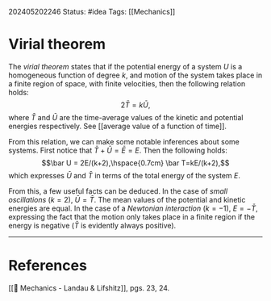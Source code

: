 202405202246
Status: #idea
Tags: [[Mechanics]]

# Virial theorem

The *virial theorem* states that if the potential energy of a system $U$ is a homogeneous function of degree $k$, and motion of the system takes place in a finite region of space, with finite velocities, then the following relation holds:
$$2\bar T = k\bar U,$$
where $\bar T$ and $\bar U$ are the time-average values of the kinetic and potential energies respectively. See [[average value of a function of time]].

From this relation, we can make some notable inferences about some systems. First notice that $\bar T + \bar U = \bar E = E$. Then the following holds:
$$\bar U = 2E/(k+2),\hspace{0.7cm} \bar T=kE/(k+2),$$
which expresses $\bar U$ and $\bar T$ in terms of the total energy of the system $E$.

From this, a few useful facts can be deduced. In the case of *small oscillations* ($k=2$), $\bar U = \bar T$. The mean values of the potential and kinetic energies are equal. In the case of a *Newtonian interaction* ($k=-1$), $E = -\bar T$, expressing the fact that the motion only takes place in a finite region if the energy is negative ($\bar T$ is evidently always positive).

___
# References
[[📕 Mechanics - Landau & Lifshitz]], pgs. 23, 24.
